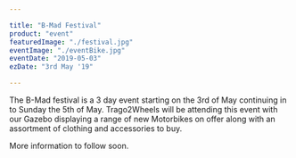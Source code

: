 ```yaml
---

title: "B-Mad Festival"
product: "event"
featuredImage: "./festival.jpg"
eventImage: "./eventBike.jpg"
eventDate: "2019-05-03"
ezDate: "3rd May '19"

---
```


The B-Mad festival is a 3 day event starting on the 3rd of May continuing in to Sunday the 5th of May. Trago2Wheels will be attending this event with our Gazebo displaying a range of new Motorbikes on offer along with an assortment of clothing and accessories to buy.

More information to follow soon.
